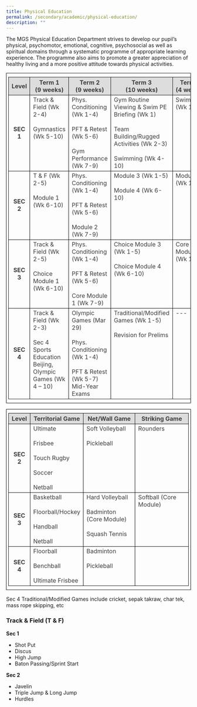```yaml
---
title: Physical Education
permalink: /secondary/academic/physical-education/
description: ""
---
```

<style type="text/css">
.tg {
	border-color: black;
	border-style: solid;
	border-width: 1px;
	color: #3D3D3D;
	padding: 10px 5px;
	width: 100%;
}
.tg td {
	overflow: hidden;
	word-break: normal;
}
.tg th {
	background-color: #DDD;
	border-color: black;
	border-style: solid;
	border-width: 1px;
	color: #3D3D3D;
	font-weight: bold;
}
.tg .tr-norm {
	border-color: black;
	border-style: solid;
	border-width: 1px;
	text-align: left;
	vertical-align: top;
}
.tg .tr-header {
	border-color: black;
	border-style: solid;
	border-width: 1px;
	color: #3D3D3D;
	font-weight: bold;
	text-align: center;
	vertical-align: middle;
}
</style>

The MGS Physical Education Department strives to develop our pupil’s physical, psychomotor, emotional, cognitive, psychosocial as well as spiritual domains through a systematic programme of appropriate learning experience. The programme also aims to promote a greater appreciation of healthy living and a more positive attitude towards physical activities.

<table class="tg">
  <thead>
    <tr>
      <th width="12%" class="tr-header">Level</th>
      <th width="22%" class="tr-header">Term 1 <br>
        (9 weeks)</th>
      <th width="22%" class="tr-header">Term 2 <br>
        (9 weeks)</th>
      <th width="22%" class="tr-header">Term 3 <br>
        (10 weeks)</th>
      <th width="22%" class="tr-header">Term 4 <br>
        (4 weeks)</th>
    </tr>
  </thead>
  <tbody>
    <tr>
      <td width="12%" class="tr-header">SEC 1</td>
      <td width="22%" class="tr-norm">Track &amp; Field (Wk 2-4)<br>
      <br>        Gymnastics (Wk 5-10)</td>
      <td width="22%" class="tr-norm">Phys. Conditioning (Wk 1-4)        <br>
        <br>
      PFT &amp; Retest (Wk 5-6)<br>
      <br>      Gym Performance (Wk 7-9)</td>
      <td width="22%" class="tr-norm">Gym Routine Viewing &amp; Swim PE Briefing (Wk 1)        <br>
        <br>
      Team Building/Rugged Activities (Wk 2-3)        <br>
      <br>
      Swimming (Wk 4-10)</td>
      <td width="22%" class="tr-norm">Swimming (Wk 1-3)</td>
    </tr>
    <tr>
      <td width="12%" class="tr-header">SEC 2</td>
      <td width="22%" class="tr-norm">T &amp; F (Wk 2-5)        <br>
        <br>
      Module 1 (Wk 6-10)</td>
      <td width="22%" class="tr-norm">Phys. Conditioning (Wk 1-4)        <br>
        <br>
      PFT &amp; Retest (Wk 5-6)<br>
      <br>      Module 2 (Wk 7-9)</td>
      <td width="22%" class="tr-norm">Module 3 (Wk 1-5)        <br>
        <br>
      Module 4 (Wk 6-10)</td>
      <td width="22%" class="tr-norm">Module 5 (Wk 1-4)</td>
    </tr>
    <tr>
      <td width="12%" class="tr-header">SEC 3</td>
      <td width="22%" class="tr-norm">Track &amp; Field (Wk 2-5)<br>
      <br>        Choice Module 1 (Wk 6-10)</td>
      <td width="22%" class="tr-norm">Phys. Conditioning (Wk 1-4)        <br>
        <br>
      PFT &amp; Retest (Wk 5-6)<br>
<br>
      Core Module 1 (Wk 7-9)</td>
      <td width="22%" class="tr-norm">Choice Module 3 (Wk 1-5)        <br>
        <br>
      Choice Module 4 (Wk 6-10)</td>
      <td width="22%" class="tr-norm">Core Module 2 (Wk 1-4)</td>
    </tr>
    <tr>
      <td width="12%" class="tr-header">SEC 4</td>
      <td width="22%" class="tr-norm">Track &amp; Field (Wk 2-3)<br>
      <br>        
      Sec 4 Sports Education Beijing, Olympic Games (Wk 4 – 10)</td>
      <td width="22%" class="tr-norm">Olympic Games (Mar 29)        <br>
        <br>
      Phys. Conditioning (Wk 1-4)        <br>
      <br>
      PFT &amp; Retest (Wk 5-7)        <br>
      Mid-Year Exams</td>
      <td width="22%" class="tr-norm">Traditional/Modified Games (Wk 1-5)        <br>
        <br>
      Revision for Prelims</td>
      <td width="22%" class="tr-norm">---</td>
    </tr>
  </tbody>
</table>


<p></p>
<p></p>
<table class="tg">
  <thead>
    <tr>
      <th width="12%" class="tr-header">Level</th>
      <th width="29%" class="tr-header">Territorial Game</th>
      <th width="29%" class="tr-header">Net/Wall Game</th>
      <th width="30%" class="tr-header">Striking Game</th>
    </tr>
  </thead>
  <tbody>
    <tr>
      <td width="12%" class="tr-header">SEC 2</td>
      <td width="29%" class="tr-norm">Ultimate <br>
        <br>
      Frisbee        <br>
      <br>
      Touch Rugby        <br>
      <br>
      Soccer        <br>
      <br>
      Netball </td>
      <td width="29%" class="tr-norm">Soft Volleyball<br>
        <br>
        Pickleball</td>
      <td width="30%" class="tr-norm">Rounders</td>
    </tr>
    <tr>
      <td width="12%" class="tr-header">SEC 3</td>
      <td width="29%" class="tr-norm">Basketball<br>
        <br>
        Floorball/Hockey<br>
        <br>
        Handball<br>
        <br>
        Netball</td>
      <td width="29%" class="tr-norm">Hard Volleyball<br>
        <br>
        Badminton (Core Module)<br>
        <br>
        Squash Tennis</td>
      <td width="30%" class="tr-norm">Softball (Core Module)</td>
    </tr>
    <tr>
      <td width="12%" class="tr-header">SEC 4</td>
      <td width="29%" class="tr-norm">Floorball<br>
        <br>
        Benchball<br>
        <br>
        Ultimate Frisbee</td>
      <td width="29%" class="tr-norm">Badminton<br>
        <br>
        Pickleball</td>
      <td width="30%" class="tr-norm">&nbsp;</td>
    </tr>
  </tbody>
</table>


Sec 4 Traditional/Modified Games include cricket, sepak takraw, char tek, mass rope skipping, etc

### Track & Field (T & F)

**Sec 1**

*   Shot Put
*   Discus
*   High Jump
*   Baton Passing/Sprint Start

  

**Sec 2**

*   Javelin
*   Triple Jump & Long Jump
*   Hurdles